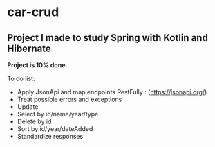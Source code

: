 # car-crud
Project I made to study Spring with Kotlin and Hibernate
---
**Project is 10% done.**

To do list:
- Apply JsonApi and map endpoints RestFully : (https://jsonapi.org/)
- Treat possible errors and exceptions
- Update
- Select by id/name/year/type
- Delete by id
- Sort by id/year/dateAdded
- Standardize responses
 

